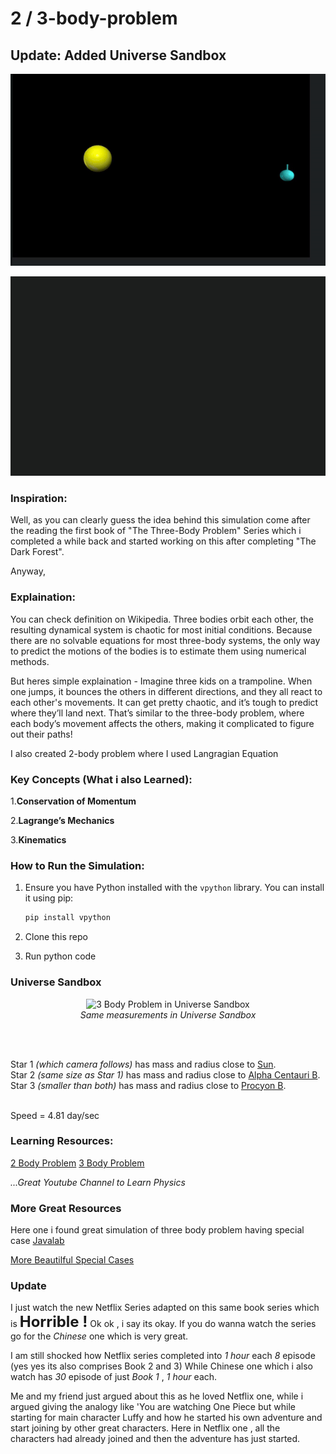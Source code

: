 # 2 / 3-body-problem

## Update: Added Universe Sandbox

![2 Body Problem](assets/2body.gif)

![3 Body Problem](assets/3body.gif)

### Inspiration:

Well, as you can clearly guess the idea behind this simulation come after the reading the first book of "The Three-Body Problem" Series which i completed a while back and started working on this after completing "The Dark Forest".

Anyway,

### Explaination:

You can check definition on Wikipedia.
Three bodies orbit each other, the resulting dynamical system is chaotic for most initial conditions. Because there are no solvable equations for most three-body systems, the only way to predict the motions of the bodies is to estimate them using numerical methods.

But heres simple explaination -
Imagine three kids on a trampoline. When one jumps, it bounces the others in different directions, and they all react to each other's movements. It can get pretty chaotic, and it’s tough to predict where they’ll land next. That’s similar to the three-body problem, where each body’s movement affects the others, making it complicated to figure out their paths!

I also created 2-body problem where I used Langragian Equation

### Key Concepts (What i also Learned):

1.**Conservation of Momentum**

2.**Lagrange’s Mechanics**

3.**Kinematics**

### How to Run the Simulation:

1. Ensure you have Python installed with the `vpython` library. You can install it using pip:

   ```bash
   pip install vpython

   ```

2. Clone this repo

3. Run python code

### Universe Sandbox

<p align="center">
  <img src="assets/3-body-problem-us.gif" alt="3 Body Problem in Universe Sandbox" width="700"/>
  <br>
  <em>Same measurements in Universe Sandbox</em>
</p>
<br><br>

Star 1 _(which camera follows)_ has mass and radius close to <ins>Sun</ins>.<br>
Star 2 _(same size as Star 1)_ has mass and radius close to <ins>Alpha Centauri B</ins>.<br>
Star 3 _(smaller than both)_ has mass and radius close to <ins>Procyon B</ins>.

<br>
Speed = 4.81 day/sec

### Learning Resources:

[2 Body Problem](https://youtu.be/d05oyVJpv24?si=1_jkzCxI0kzRvUzM)
[3 Body Problem](https://youtu.be/YHHVkUrg4_M?si=Rda0CHQZV37WYsSl)

_...Great Youtube Channel to Learn Physics_

### More Great Resources

Here one i found great simulation of three body problem having special case
[Javalab](https://javalab.org/en/three_body_problem_en/)

[More Beautilful Special Cases](https://en.wikipedia.org/wiki/Three-body_problem#/media/File:5_4_800_36_downscaled.gif)

### Update

I just watch the new Netflix Series adapted on this same book series which is <span style="font-size: 24px; font-weight: bold;">Horrible !</span>
Ok ok , i say its okay. If you do wanna watch the series go for the _Chinese_ one which is very great.

I am still shocked how Netflix series completed into _1 hour_ each _8_ episode (yes yes its also comprises Book 2 and 3)
While Chinese one which i also watch has _30_ episode of just _Book 1_ , _1 hour_ each.

Me and my friend just argued about this as he loved Netflix one, while i argued giving the analogy like 'You are watching One Piece but while starting for main character Luffy and how he started his own adventure and start joining by other great characters. Here in Netflix one , all the characters had already joined and then the adventure has just started.
